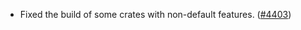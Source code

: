 - Fixed the build of some crates with non-default features.
  ([\#4403](https://github.com/anoma/namada/pull/4403))